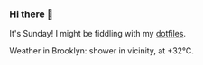 ### Hi there :wave:

It's Sunday! I might be fiddling with my [dotfiles](https://github.com/bewuethr/dotfiles).

Weather in Brooklyn: shower in vicinity, at +32°C.
